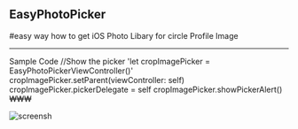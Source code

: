 ## EasyPhotoPicker

#easy way how to get iOS Photo Libary for circle Profile Image

***
Sample Code
//Show the picker
'let cropImagePicker = EasyPhotoPickerViewController()'
cropImagePicker.setParent(viewController: self)
cropImagePicker.pickerDelegate = self
cropImagePicker.showPickerAlert() ₩₩₩




![screensh](https://i.ibb.co/jWj0DtF/sample.gif)
